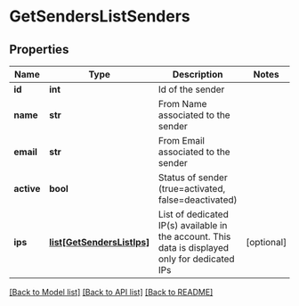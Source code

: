 # GetSendersListSenders

## Properties
Name | Type | Description | Notes
------------ | ------------- | ------------- | -------------
**id** | **int** | Id of the sender | 
**name** | **str** | From Name associated to the sender | 
**email** | **str** | From Email associated to the sender | 
**active** | **bool** | Status of sender (true&#x3D;activated, false&#x3D;deactivated) | 
**ips** | [**list[GetSendersListIps]**](GetSendersListIps.md) | List of dedicated IP(s) available in the account. This data is displayed only for dedicated IPs | [optional] 

[[Back to Model list]](../README.md#documentation-for-models) [[Back to API list]](../README.md#documentation-for-api-endpoints) [[Back to README]](../README.md)


